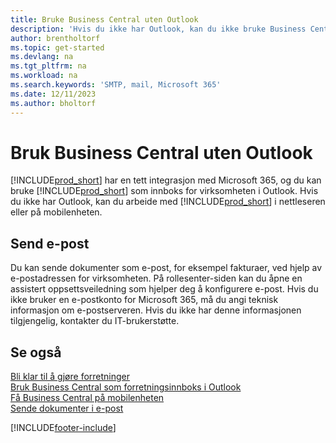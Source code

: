 ```yaml
---
title: Bruke Business Central uten Outlook
description: 'Hvis du ikke har Outlook, kan du ikke bruke Business Central som innboks for virksomheten i Outlook, men du kan arbeide i en nettleser eller på den mobile enheten.'
author: brentholtorf
ms.topic: get-started
ms.devlang: na
ms.tgt_pltfrm: na
ms.workload: na
ms.search.keywords: 'SMTP, mail, Microsoft 365'
ms.date: 12/11/2023
ms.author: bholtorf
---
```

# Bruk Business Central uten Outlook
[!INCLUDE[prod_short](includes/prod_short.md)] har en tett integrasjon med Microsoft 365, og du kan bruke [!INCLUDE[prod_short](includes/prod_short.md)] som innboks for virksomheten i Outlook. Hvis du ikke har Outlook, kan du arbeide med [!INCLUDE[prod_short](includes/prod_short.md)] i nettleseren eller på mobilenheten.  

## Send e-post
Du kan sende dokumenter som e-post, for eksempel fakturaer, ved hjelp av e-postadressen for virksomheten. På rollesenter-siden kan du åpne en assistert oppsettsveiledning som hjelper deg å konfigurere e-post. Hvis du ikke bruker en e-postkonto for Microsoft 365, må du angi teknisk informasjon om e-postserveren. Hvis du ikke har denne informasjonen tilgjengelig, kontakter du IT-brukerstøtte.  


## Se også
[Bli klar til å gjøre forretninger](ui-get-ready-business.md)  
[Bruk Business Central som forretningsinnboks i Outlook](admin-outlook.md)  
[Få Business Central på mobilenheten](install-mobile-app.md)  
[Sende dokumenter i e-post](ui-how-send-documents-email.md)


[!INCLUDE[footer-include](includes/footer-banner.md)]